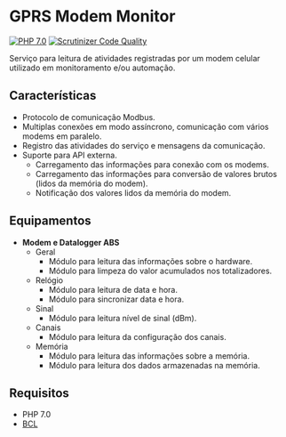 # GPRS Modem Monitor

[![PHP 7.0](https://img.shields.io/badge/PHP-%3E%3D%207.0-8892BF.svg)](https://php.net/)
[![Scrutinizer Code Quality](https://scrutinizer-ci.com/g/balmanth/GPRS-Modem-Monitor/badges/quality-score.png?b=develop)](https://scrutinizer-ci.com/g/balmanth/GPRS-Modem-Monitor/?branch=develop)

Serviço para leitura de atividades registradas por um modem celular utilizado em monitoramento e/ou automação.

## Características
* Protocolo de comunicação Modbus.
* Multiplas conexões em modo assíncrono, comunicação com vários modems em paralelo.
* Registro das atividades do serviço e mensagens da comunicação.
* Suporte para API externa.
  + Carregamento das informações para conexão com os modems.
  + Carregamento das informações para conversão de valores brutos (lidos da memória do modem).
  + Notificação dos valores lidos da memória do modem.

## Equipamentos
* **Modem e Datalogger ABS**
  + Geral
    * Módulo para leitura das informações sobre o hardware.
    * Módulo para limpeza do valor acumulados nos totalizadores.
  + Relógio
    * Módulo para leitura de data e hora.
    * Módulo para sincronizar data e hora.
  + Sinal
    * Módulo para leitura nível de sinal (dBm).
  + Canais
    * Módulo para leitura da configuração dos canais.
  + Memória
    * Módulo para leitura das informações sobre a memória.
    * Módulo para leitura dos dados armazenadas na memória.

## Requisitos
+ PHP 7.0
+ [BCL](https://github.com/balmanth/BCL)
